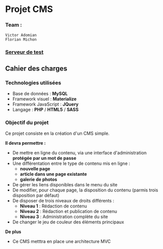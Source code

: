 # Projet CMS

### Team :

    Victor Adomian
    Florian Michon

### [Serveur de test](http://cms.victor-adomian.fr)

## Cahier des charges

### Technologies utilisées

- Base de données : **MySQL**
- Framework visuel : **Materialize**
- Framework JavaScript : **JQuery**
- Langage : **PHP** / **HTML5** / **SASS**

### Objectif du projet

Ce projet consiste en la création d'un CMS simple.  

**Il devra permettre :**

- De mettre en ligne du contenu, via une interface d'administration **protégée par un mot de passe**
- Une différentation entre le type de contenu mis en ligne : 
     - **nouvelle page**
     - **article dans une page existante**
     - **galerie de photos**
- De gérer les liens disponibles dans le menu du site
- De modifier, pour chaque page, la disposition du contenu (parmis trois disposition par défaut)
- De disposer de trois niveaux de droits différents :
    - **Niveau 1** : Rédaction de contenu
    - **Niveau 2** : Rédaction et publication de contenu
    - **Niveau 3** : Administration complète du site
- De changer le jeu de couleur des éléments principaux

**De plus**

- Ce CMS metttra en place une architecture MVC

